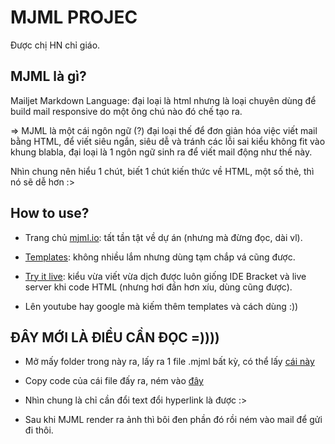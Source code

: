 <h1> MJML PROJEC</h1>

Được chị HN chỉ giáo.

<h2> MJML là gì? </h2>
Mailjet Markdown Language: đại loại là html nhưng là loại chuyên dùng để build mail responsive do một ông chú nào đó chế tạo ra.

=> MJML là một cái ngôn ngữ (?) đại loại thế để đơn giản hóa việc viết mail bằng HTML, để viết siêu ngắn, siêu dễ và tránh các lỗi sai kiểu không fit vào khung blabla, đại loại là 1 ngôn ngữ sinh ra để viết mail động như thế này.

Nhìn chung nên hiểu 1 chút, biết 1 chút kiến thức về HTML, một số thẻ, thì nó sẽ dễ hơn :>

<h2> How to use? </h2>

- Trang chủ [mjml.io](https://mjml.io/): tất tần tật về dự án (nhưng mà đừng đọc, dài vl).

- [Templates](https://mjml.io/templates/): không nhiều lắm nhưng dùng tạm chắp vá cũng được.

- [Try it live](https://mjml.io/try-it-live): kiểu vừa viết vừa dịch được luôn giống IDE Bracket và live server khi code HTML (nhưng hơi đần hơn xíu, dùng cũng được).

- Lên youtube hay google mà kiếm thêm templates và cách dùng :))

<h2> ĐÂY MỚI LÀ ĐIỀU CẦN ĐỌC =)))) </h2>

- Mở mấy folder trong này ra, lấy ra 1 file .mjml bất kỳ, có thể lấy [cái này](https://github.com/Haha6400/MJML/blob/96f11ac6e85f6d677a1f7441f206a864ede13f0d/formMail.mjml)

- Copy code của cái file đấy ra, ném vào [đây](https://mjml.io/try-it-live)

- Nhìn chung là chỉ cần đổi text đổi hyperlink là được :>

- Sau khi MJML render ra ảnh thì bôi đen phần đó rồi ném vào mail để gửi đi thôi.
